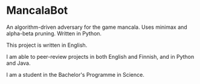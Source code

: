 # MancalaBot
An algorithm-driven adversary for the game mancala. Uses minimax and alpha-beta pruning. Written in Python.

This project is written in English.

I am able to peer-review projects in both English and Finnish, and in Python and Java.

I am a student in the Bachelor's Programme in Science.
